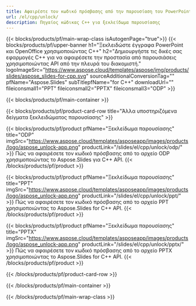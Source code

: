 ```yaml
---
title: Αφαιρέστε τον κωδικό πρόσβασης από την παρουσίαση του PowerPoint χρησιμοποιώντας C++
url: /el/cpp/unlock/
description: Πηγαίος κώδικας C++ για ξεκλείδωμα παρουσίασης
---
```


{{< blocks/products/pf/main-wrap-class isAutogenPage="true">}}
{{< blocks/products/pf/upper-banner h1="Ξεκλειδώστε έγγραφα PowerPoint και OpenOffice χρησιμοποιώντας C++" h2="Δημιουργήστε τις δικές σας εφαρμογές C++ για να αφαιρέσετε την προστασία από παρουσιάσεις χρησιμοποιώντας API από την πλευρά του διακομιστή." logoImageSrc="https://www.aspose.cloud/templates/aspose/img/products/slides/aspose_slides-for-cpp.svg" sourceAdditionalConversionTag="" pfName="Aspose.Slides" subTitlepfName="for C++" downloadUrl="" fileiconsmall1="PPT" fileiconsmall2="PPTX" fileiconsmall3="ODP" >}}

{{< blocks/products/pf/main-container >}}

{{< blocks/products/pf/product-card-row title="Άλλα υποστηριζόμενα δείγματα ξεκλειδώματος παρουσίασης" >}}

{{< blocks/products/pf/product pfName="Ξεκλείδωμα παρουσίασης" title="ODP" imgSrc="https://www.aspose.cloud/templates/asposeapp/images/products/logo/aspose_unlock-app.png" productLink="/slides/el/cpp/unlock/odp/" >}}
Πώς να αφαιρέσετε τον κωδικό πρόσβασης από το αρχείο ODP χρησιμοποιώντας το Aspose.Slides για C++ API.
{{< /blocks/products/pf/product >}}

{{< blocks/products/pf/product pfName="Ξεκλείδωμα παρουσίασης" title="PPT" imgSrc="https://www.aspose.cloud/templates/asposeapp/images/products/logo/aspose_unlock-app.png" productLink="/slides/el/cpp/unlock/ppt/" >}}
Πώς να αφαιρέσετε τον κωδικό πρόσβασης από το αρχείο PPT χρησιμοποιώντας το Aspose.Slides for C++ API.
{{< /blocks/products/pf/product >}}

{{< blocks/products/pf/product pfName="Ξεκλείδωμα παρουσίασης" title="PPTX" imgSrc="https://www.aspose.cloud/templates/asposeapp/images/products/logo/aspose_unlock-app.png" productLink="/slides/el/cpp/unlock/pptx/" >}}
Πώς να αφαιρέσετε τον κωδικό πρόσβασης από το αρχείο PPTX χρησιμοποιώντας το Aspose.Slides for C++ API.
{{< /blocks/products/pf/product >}}



{{< /blocks/products/pf/product-card-row >}}

{{< /blocks/products/pf/main-container >}}
    
{{< /blocks/products/pf/main-wrap-class >}}